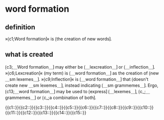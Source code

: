 # word formation

## definition

»⟮c1;Word formation⟯« is ⟮the creation of new words⟯.

## what is created

⟮c3;＿Word formation＿⟯ may either be ⟮＿lexcreation＿⟯ or ⟮＿inflection＿⟯.
»⟮c6;Lexcreation⟯« (my term) is ⟮＿word formation＿⟯ as the creation of ⟮new ＿sm lexemes＿⟯.
»⟮c9;Inflection⟯« is ⟮＿word formation＿⟯ that ⟮doesn't create new ＿sm lexemes＿⟯, instead indicating ⟮＿sm grammemes＿⟯.
Ergo, ⟮c13;＿word formation＿⟯ may be used to ⟮express⟯ ⟮＿lexemes＿⟯, ⟮c_;＿grammemes＿⟯ or ⟮c_;a combination of both⟯.

<span class='cloze-dump'>{{c1::}}{{c2::}}{{c3::}}{{c4::}}{{c5::}}{{c6::}}{{c7::}}{{c8::}}{{c9::}}{{c10::}}{{c11::}}{{c12::}}{{c13::}}{{c14::}}{{c15::}}</span>